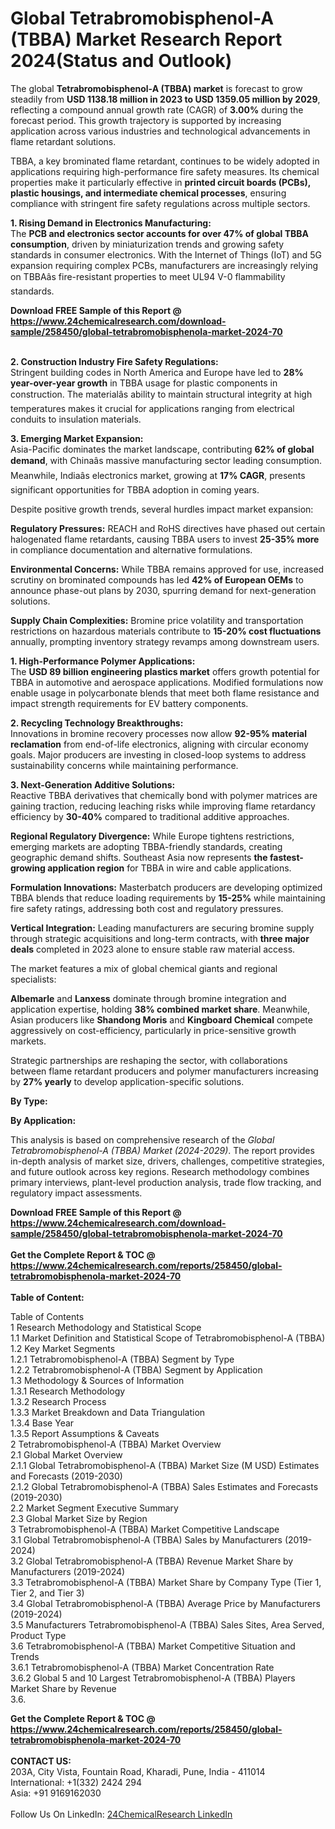 <h1>Global Tetrabromobisphenol-A (TBBA) Market Research Report 2024(Status and Outlook)</h1><p>The global <strong>Tetrabromobisphenol-A (TBBA) market</strong> is forecast to grow steadily from <strong>USD 1138.18 million in 2023 to USD 1359.05 million by 2029</strong>, reflecting a compound annual growth rate (CAGR) of <strong>3.00%</strong> during the forecast period. This growth trajectory is supported by increasing application across various industries and technological advancements in flame retardant solutions.</p><p>TBBA, a key brominated flame retardant, continues to be widely adopted in applications requiring high-performance fire safety measures. Its chemical properties make it particularly effective in <strong>printed circuit boards (PCBs), plastic housings, and intermediate chemical processes</strong>, ensuring compliance with stringent fire safety regulations across multiple sectors.</p><p><strong>1. Rising Demand in Electronics Manufacturing:</strong><br>
The <strong>PCB and electronics sector accounts for over 47% of global TBBA consumption</strong>, driven by miniaturization trends and growing safety standards in consumer electronics. With the Internet of Things (IoT) and 5G expansion requiring complex PCBs, manufacturers are increasingly relying on TBBAâs fire-resistant properties to meet UL94 V-0 flammability standards.</p><div><b>Download FREE Sample of this Report @ 
            <a href="https://www.24chemicalresearch.com/download-sample/258450/global-tetrabromobisphenola-market-2024-70">
            https://www.24chemicalresearch.com/download-sample/258450/global-tetrabromobisphenola-market-2024-70</a></b></div><br><p><strong>2. Construction Industry Fire Safety Regulations:</strong><br>
Stringent building codes in North America and Europe have led to <strong>28% year-over-year growth</strong> in TBBA usage for plastic components in construction. The materialâs ability to maintain structural integrity at high temperatures makes it crucial for applications ranging from electrical conduits to insulation materials.</p><p><strong>3. Emerging Market Expansion:</strong><br>
Asia-Pacific dominates the market landscape, contributing <strong>62% of global demand</strong>, with Chinaâs massive manufacturing sector leading consumption. Meanwhile, Indiaâs electronics market, growing at <strong>17% CAGR</strong>, presents significant opportunities for TBBA adoption in coming years.</p><p>Despite positive growth trends, several hurdles impact market expansion:</p><p><strong>Regulatory Pressures:</strong> REACH and RoHS directives have phased out certain halogenated flame retardants, causing TBBA users to invest <strong>25-35% more</strong> in compliance documentation and alternative formulations.</p><p><strong>Environmental Concerns:</strong> While TBBA remains approved for use, increased scrutiny on brominated compounds has led <strong>42% of European OEMs</strong> to announce phase-out plans by 2030, spurring demand for next-generation solutions.</p><p><strong>Supply Chain Complexities:</strong> Bromine price volatility and transportation restrictions on hazardous materials contribute to <strong>15-20% cost fluctuations</strong> annually, prompting inventory strategy revamps among downstream users.</p><p><strong>1. High-Performance Polymer Applications:</strong><br>
The <strong>USD 89 billion engineering plastics market</strong> offers growth potential for TBBA in automotive and aerospace applications. Modified formulations now enable usage in polycarbonate blends that meet both flame resistance and impact strength requirements for EV battery components.</p><p><strong>2. Recycling Technology Breakthroughs:</strong><br>
Innovations in bromine recovery processes now allow <strong>92-95% material reclamation</strong> from end-of-life electronics, aligning with circular economy goals. Major producers are investing in closed-loop systems to address sustainability concerns while maintaining performance.</p><p><strong>3. Next-Generation Additive Solutions:</strong><br>
Reactive TBBA derivatives that chemically bond with polymer matrices are gaining traction, reducing leaching risks while improving flame retardancy efficiency by <strong>30-40%</strong> compared to traditional additive approaches.</p><p><strong>Regional Regulatory Divergence:</strong> While Europe tightens restrictions, emerging markets are adopting TBBA-friendly standards, creating geographic demand shifts. Southeast Asia now represents <strong>the fastest-growing application region</strong> for TBBA in wire and cable applications.</p><p><strong>Formulation Innovations:</strong> Masterbatch producers are developing optimized TBBA blends that reduce loading requirements by <strong>15-25%</strong> while maintaining fire safety ratings, addressing both cost and regulatory pressures.</p><p><strong>Vertical Integration:</strong> Leading manufacturers are securing bromine supply through strategic acquisitions and long-term contracts, with <strong>three major deals</strong> completed in 2023 alone to ensure stable raw material access.</p><p>The market features a mix of global chemical giants and regional specialists:</p><p><strong>Albemarle</strong> and <strong>Lanxess</strong> dominate through bromine integration and application expertise, holding <strong>38% combined market share</strong>. Meanwhile, Asian producers like <strong>Shandong Moris</strong> and <strong>Kingboard Chemical</strong> compete aggressively on cost-efficiency, particularly in price-sensitive growth markets.</p><p>Strategic partnerships are reshaping the sector, with collaborations between flame retardant producers and polymer manufacturers increasing by <strong>27% yearly</strong> to develop application-specific solutions.</p><p><strong>By Type:</strong></p><p><strong>By Application:</strong></p><p>This analysis is based on comprehensive research of the <em>Global Tetrabromobisphenol-A (TBBA) Market (2024-2029)</em>. The report provides in-depth analysis of market size, drivers, challenges, competitive strategies, and future outlook across key regions. Research methodology combines primary interviews, plant-level production analysis, trade flow tracking, and regulatory impact assessments.</p><div><b>Download FREE Sample of this Report @ 
            <a href="https://www.24chemicalresearch.com/download-sample/258450/global-tetrabromobisphenola-market-2024-70">
            https://www.24chemicalresearch.com/download-sample/258450/global-tetrabromobisphenola-market-2024-70</a></b></div><br><div><b>Get the Complete Report & TOC @ 
            <a href="https://www.24chemicalresearch.com/reports/258450/global-tetrabromobisphenola-market-2024-70">
            https://www.24chemicalresearch.com/reports/258450/global-tetrabromobisphenola-market-2024-70</a></b></div><br>
            <b>Table of Content:</b><p>Table of Contents<br />
1 Research Methodology and Statistical Scope<br />
1.1 Market Definition and Statistical Scope of Tetrabromobisphenol-A (TBBA)<br />
1.2 Key Market Segments<br />
1.2.1 Tetrabromobisphenol-A (TBBA) Segment by Type<br />
1.2.2 Tetrabromobisphenol-A (TBBA) Segment by Application<br />
1.3 Methodology & Sources of Information<br />
1.3.1 Research Methodology<br />
1.3.2 Research Process<br />
1.3.3 Market Breakdown and Data Triangulation<br />
1.3.4 Base Year<br />
1.3.5 Report Assumptions & Caveats<br />
2 Tetrabromobisphenol-A (TBBA) Market Overview<br />
2.1 Global Market Overview<br />
2.1.1 Global Tetrabromobisphenol-A (TBBA) Market Size (M USD) Estimates and Forecasts (2019-2030)<br />
2.1.2 Global Tetrabromobisphenol-A (TBBA) Sales Estimates and Forecasts (2019-2030)<br />
2.2 Market Segment Executive Summary<br />
2.3 Global Market Size by Region<br />
3 Tetrabromobisphenol-A (TBBA) Market Competitive Landscape<br />
3.1 Global Tetrabromobisphenol-A (TBBA) Sales by Manufacturers (2019-2024)<br />
3.2 Global Tetrabromobisphenol-A (TBBA) Revenue Market Share by Manufacturers (2019-2024)<br />
3.3 Tetrabromobisphenol-A (TBBA) Market Share by Company Type (Tier 1, Tier 2, and Tier 3)<br />
3.4 Global Tetrabromobisphenol-A (TBBA) Average Price by Manufacturers (2019-2024)<br />
3.5 Manufacturers Tetrabromobisphenol-A (TBBA) Sales Sites, Area Served, Product Type<br />
3.6 Tetrabromobisphenol-A (TBBA) Market Competitive Situation and Trends<br />
3.6.1 Tetrabromobisphenol-A (TBBA) Market Concentration Rate<br />
3.6.2 Global 5 and 10 Largest Tetrabromobisphenol-A (TBBA) Players Market Share by Revenue<br />
3.6.</p><div><b>Get the Complete Report & TOC @ 
            <a href="https://www.24chemicalresearch.com/reports/258450/global-tetrabromobisphenola-market-2024-70">
            https://www.24chemicalresearch.com/reports/258450/global-tetrabromobisphenola-market-2024-70</a></b></div><br><b>CONTACT US:</b><br>
            203A, City Vista, Fountain Road, Kharadi, Pune, India - 411014<br>
            International: +1(332) 2424 294<br>
            Asia: +91 9169162030 <br><br>
            Follow Us On LinkedIn: <a href="https://www.linkedin.com/company/24chemicalresearch/">24ChemicalResearch LinkedIn</a>